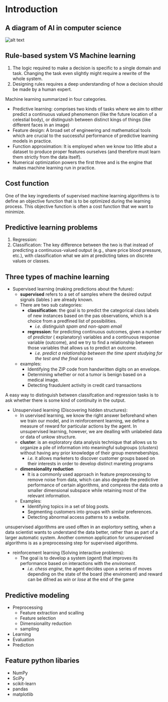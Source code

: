 # Introduction

## A diagram of AI in computer science
![alt text](https://github.com/MagicMike90/Notes/tree/master/Machine-Learning/ai_explaination.jpg " A diagram of AI category1")

## Rule-based system VS Machine learning

1. The logic required to make a decision is specific to a single domain and task. Changing the task even slightly might require a rewrite of the whole system.
1. Designing rules requires a deep understanding of how a decision should be made by a human expert.

Machine learning summarized in four categories.

- Predictive learning: comprises two kinds of tasks where we aim to either predict a continuous valued phenomenon (like the future location of a celestial body), or distinguish between distinct kings of things (like different faces in an image)
- Feature design: A broad set of engineering and mathematical tools which are crucial to the successful performance of predictive learning models in practice.
- Function approximation: It is employed when we know too little abut a dataset to produce proper features ourselves (and therefore must learn them strictly from the data itself).
- Numerical optimization  powers the first three and is the engine that makes machine learning run in practice.

## Cost function
One of the key ingredients of supervised machine learning algorithms is to define
an objective function that is to be optimized during the learning process. This
objective function is often a cost function that we want to minimize.

## Predictive learning problems

1. Regression:
2. Classification: The key difference between the two is that instead of predicting a continuous-valued output (e.g., share price blood pressure, etc.), with classification what we aim at predicting takes on discrete values or classes.

## Three types of machine learning

- Supervised learning (making predictions about the future):
  - **supervised** refers to a set of samples where the desired output signals (lables ) are already known.
  - There are two sub categories:
    - **classification**: the goal is to predict the categorical class labels of new instances based on the pas observations, which is a choice from a predfined list of possibilities.
      - _i.e. distinguish spam and non-spam email_
    - **regression**: for predicting continuous outcomes, given a number of _predictor_ ( explanatory) variables and a continuous response variable (outcome), and we try to find a relationship between those variables that allows us to predict an outcome.
      - _i.e. predict a relationship between the time spent studying for the test and the final scores_
  - examples:
    - Identifying the ZIP code from handwritten digits on an envelope.
    - Determining whether or not a tumor is benign based on a medical image.
    - Detecting fraudulent activity in credit card transactions

A easy way to distinguish between classifcation and regression tasks is to ask whether there is some kind of continuity in the output.

- Unsupervised learning (Discovering hidden structures):
  - In uservised learning, we know the right answer beforehand when we train our model, and in reinforcement learning, we define a measure of reward for particular actions by the agent. In unsupervised learning, however, we are dealling with unlabeled data or data of unkow structure.
  - **cluster**: is an exploratory data analysis technique that allows us to organize a pile of information into meaningful subgroups (_clusters_) without having any prior knowledge of their group menmeberships.
    - _i.e._ it allows marketers to discover customer groups based on their interests in order to develop distinct mareting programs
  - **dimensionality reduction**
    - It is a commonly used approach in feature preprocessing to remove noise from data, which can also degrade the predictive performance of certain algorithms, and compress the data onto a smaller dimensional subspace while retaining most of the relevant information. 
  - Examples:
    - Identifying topics in a set of blog posts.
    - Segmenting customers into groups with similar preferences.
    - Detecting abnormal access patterns to a website.

unsupervised algorithms are used offten in an explortory setting, when a data scientist wants to understand the data better, rather than as part of a larger automatic system. Another common application for unsupervised algorithms is as a preprocessing step for supervised algorithms.

- reinforcement learning (Solving interactive problems):
  - The goal is to develop a system (_agent_) that improves its performance based on interactions with the _enviroment_.
    - _i.e. chess engine_, the agent decides upon a series of moves depending on the state of the board (the enviroment) and reward can be difned as _win_ or _lose_ at the end of the game


## Predictive modeling

- Preprocessing
  - Feature extraction and scalling
  - Feature selection
  - Dimensionality reduction
  - sampling
- Learning
- Evaluation
- Prediction


## Feature python libaries

- NumPy
- SciPy
- scikit-learn
- pandas
- matplotlib
